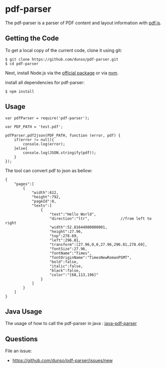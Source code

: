 # pdf-parser

The pdf-parser is a parser of PDF content and layout information with [pdf.js](https://github.com/mozilla/pdf.js).

## Getting the Code

To get a local copy of the current code, clone it using git:

    $ git clone https://github.com/dunso/pdf-parser.git
    $ cd pdf-parser

Next, install Node.js via the [official package](http://nodejs.org) or via
[nvm](https://github.com/creationix/nvm).

install all dependencies for pdf-parser:

    $ npm install

## Usage

```
var pdfParser = require('pdf-parser');

var PDF_PATH = 'test.pdf';

pdfParser.pdf2json(PDF_PATH, function (error, pdf) {
    if(error != null){
        console.log(error);
    }else{
        console.log(JSON.stringify(pdf));
    }
});
```

The tool can convert pdf to json as bellow:

```
{
    "pages":[
        {
            "width":612,
            "height":792,
            "pageId":0,
            "texts":[
                {
                    "text":"Hello World",
                    "direction":"ltr",              //from left to right
                    "width":52.81644000000001,
                    "height":27.96,
                    "top":278.69,
                    "left":296.81,
                    "transform":[27.96,0,0,27.96,296.81,278.69],
                    "fontSize":27.96,
                    "fontName":"Times",
                    "fontOriginName":"TimesNewRomanPSMT",
                    "bold":false,
                    "italic":false,
                    "black":false,
                    "color":"[68,113,196]"
                }
            ]
        }
    ]
}

```

## Java Usage

The usage of how to call the pdf-parser in java : [java-pdf-parser](https://github.com/dunso/java-pdf-parser)

## Questions

File an issue:

+ https://github.com/dunso/pdf-parser/issues/new